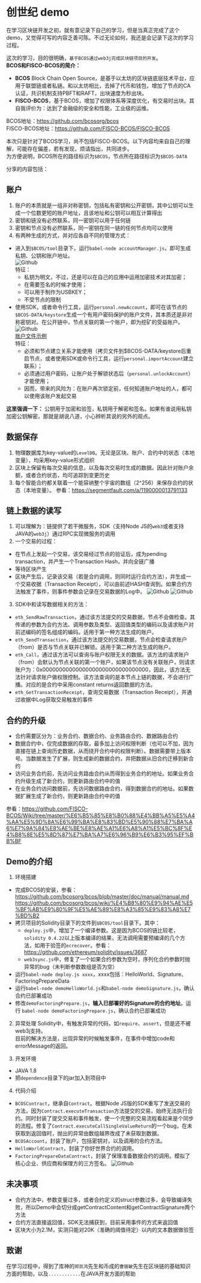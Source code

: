 # 创世纪 demo
在学习区块链开发之初，就有意记录下自己的学习，但是当真正完成了这个demo，又觉得可写的内容乏善可陈。不过无论如何，我还是会记录下这次的学习过程。

这次的学习，目的很明确，`基于BCOS通过web3j完成区块链项目的开发`。<br/>
**BCOS和FISCO-BCOS的简介：**<br/>
- **BCOS** Block Chain Open Source，是基于以太坊的区块链底层技术平台，应用于联盟链或者私链。和以太坊相比，去掉了代币和钱包，增加了节点的CA认证，共识机制支持PBFT和RAFT，出块速度为秒出块。
- **FISCO-BCOS**，基于BCOS，增加了权限体系等深度优化，有交易时出块。其自我评价为：达到了金融级的安全和性能，工业级的运维。<br/>

BCOS地址：https://github.com/bcosorg/bcos <br/>
FISCO-BCOS地址：https://github.com/FISCO-BCOS/FISCO-BCOS

本次只是针对了BCOS学习，尚不包括FISCO-BCOS。以下内容均来自自己的理解，可能存在偏差，若有发现，烦请指出，共同进步。<br/>
为方便说明，BCOS所在的路径标识为`$BCOS`，节点所在路径标识为`$BCOS-DATA`

分享的内容包括：
## 账户
1. 账户的本质就是一组非对称密钥，包括私有密钥和公开密钥，其中公钥可以生成一个位数更短的账户地址，且该地址和公钥可以相互计算得出
2. 密钥和链没有必然联系，同一密钥可以用于任何链
3. 密钥和节点没有必然联系，同一密钥在同一链的任何节点均可以使用
4. 有两种生成的方式，并对应各自不同的管理方式：<br/>
  - 进入到`$BCOS/tool`目录下，运行`babel-node accountManager.js`，即可生成私钥、公钥和账户地址。<br/>
  ![Github](https://raw.githubusercontent.com/bluecryolite/genesis/master/doc/images/02account.png) <br/>
        特征：
    - 私钥为明文，不过，还是可以在自己的应用中运用加密技术对其加密；
    - 在需要签名的时候才使用；
    - 可以用于制作为USBKEY；
    - 不受节点的限制
  - 使用SDK，或者命令行工具，运行`personal.newAccount`，即可在该节点的`$BCOS-DATA/keystore`生成一个有用户密码保护的账户文件，其本质还是非对称密钥对。在公开链中，节点关联的第一个账户，即为挖矿的受益账户。<br/>
  ![Github](https://raw.githubusercontent.com/bluecryolite/genesis/master/doc/images/03account.png) <br/>
  [账户文件示例](https://raw.githubusercontent.com/bluecryolite/genesis/master/doc/images/account.json) <br/>
        特征：
    - 必须和节点建立关系才能使用（拷贝文件到$BCOS-DATA/keystore后重启节点，或者使用SDK或命令行工具，运行`personal.importAccount`建立联系）；
    - 必须通过用户密码，让账户处于解锁状态后（`personal.unlockAccount`）才能使用；
    - 因而，带来的风险为：在账户再次锁定前，任何知道账户地址的人，都可以使用该账户发起交易

**这里强调一下：** 公钥用于加密和验签，私钥用于解密和签名。如果有谁说用私钥加密公钥解密，那就是胡说八道，小心辨析其说的另外的观点。

## 数据保存
1. 物理数据库为key-value的`LevelDB`。无论是区块、账户、合约中的状态（本地变量），均采用key-value形式组织
2. 区块上保留有每次交易的信息，以及每次交易时生成的数据。因此针对账户余额，或者合约状态，均可追踪到变更历史
3. 每个智能合约都关联着一个能容纳整个宇宙的数组（2^256）来保存合约的状态（本地变量）。 参看：https://segmentfault.com/a/1190000013791133

## 链上数据的读写
1. 可以理解为：链提供了若干微服务，SDK（支持Node JS的`web3`或者支持JAVA的`web3j`）通过RPC实现微服务的调用
2. 一个交易的过程：
  - 在节点上发起一个交易，该交易经过节点的验证后，成为pending transaction，并产生一个Transaction Hash，并向全链广播
  - 等待区块产生
  - 区块产生后，记录该交易（若是合约调用，则同时运行合约方法），并生成一个交易收据（Transaction Receipt），可以由前述HASH查询到。如果合约方法触发了事件，则事件参数会记录在交易数据的Log中。
  ![Github](https://raw.githubusercontent.com/bluecryolite/genesis/master/doc/images/04transaction.png)
  ![Github](https://raw.githubusercontent.com/bluecryolite/genesis/master/doc/images/05log.png)

3. SDK中和读写数据相关的方法：
  - `eth_SendRawTransaction`，通过该方法提交的交易数据，节点不会做检查。其传递的参数为合约方法、调用参数及类型、返回值类型的编码以及请求账户对前述编码的签名组成的编码。适用于第一种方法生成的账户。
  - `eth_SendTransaction`，通过该方法提交的交易数据，节点会检查请求账户（from）是否与节点关联并已解锁。适用于第二种方法生成的账户。
  - `eth_Call`，通过该方法可以查询与账户权限无关的数据。该方法的请求账户（from）会默认为节点关联的第一个账户，如果该节点没有关联账户，则请求账户为：0x00000000000000000000000000000000，因此，该方法无法针对请求账户做权限控制。该方法查询的是本节点上链的数据，不会进行广播。对应的是合约中采用constant returns返回数据的方法。
  - `eth_GetTransactionReceipt`，查询交易数据（Transaction Receipt），并通过收据中Log获取交易触发的事件

## 合约的升级
  - 合约需要区分为：业务合约、数据合约、业务路由合约、数据路由合约
  - 数据合约中，仅完成数据的存取，最多加上访问权限判断（也可以不加，因为直接在链上查询历史数据，从而绕开合约中的权限判断）。数据需要带上版本号。当数据发生了扩展，则生成新的数据合约，并把数据从旧合约迁移到新合约
  - 访问业务合约前，先访问业务路由合约从而得到业务合约的地址。如果业务合约升级生成了新合约，则更新路由合约中的值
  - 在业务合约访问数据前，先访问数据路由合约，得到数据合约的地址。如果数据扩展生成了新合约，则更新路由合约中的值

参看：https://github.com/FISCO-BCOS/Wiki/tree/master/%E6%B5%85%E8%B0%88%E4%BB%A5%E5%A4%AA%E5%9D%8A%E6%99%BA%E8%83%BD%E5%90%88%E7%BA%A6%E7%9A%84%E8%AE%BE%E8%AE%A1%E6%A8%A1%E5%BC%8F%E4%B8%8E%E5%8D%87%E7%BA%A7%E6%96%B9%E6%B3%95%EF%BB%BF

## Demo的介绍
1. 环境搭建
  - 完成BCOS的安装，参看：<br/>
        https://github.com/bcosorg/bcos/blob/master/doc/manual/manual.md </br>
        https://github.com/bcosorg/bcos/wiki/%E4%B8%80%E9%94%AE%E5%BF%AB%E9%80%9F%E5%AE%89%E8%A3%85%E9%83%A8%E7%BD%B2 <br/>
  - 拷贝项目的Solidity目录下的文件到`$BCOS/tool`目录下。其中：
    - `deploy.js`中，增加了一个编译参数。这是因为BCOS的链比较老，`solidity 0.4.22`以上版本编译的结果，无法调用需要预编译的几个方法，如用于验签的`ecrecover`。参看：https://github.com/ethereum/solidity/issues/3687
    - `web3sync.js`中，修复了一个如果合约参数为空时，序列化合约参数时抛异常的bug（未判断参数数组是否为空）
  - 运行`babel-node deploy.js xxxx`，xxxx包括：HelloWorld、Signature、FactoringPrepareData 
  - 运行`babel-node demoHelloWorld.js`和`babel-node demoSignature.js`，确认合约已部署成功
  - 修改`demoFactoringPrepare.js`，**输入已部署好的Signature的合约地址**。运行 `babel-node demoFactoringPrepare.js`，确认合约已部署成功

2. 异常处理
   Solidity中，有触发异常的代码，如`require`、`assert`，但是还不被web3j支持。<br/>
   目前的解决方法是，出现异常的时候触发事件，在事件中增加code和errorMessage的返回。

3. 开发环境
  - JAVA 1.8
  - 把`dependence`目录下的jar加入到项目中

4. 代码介绍
  - `BCOSContract`，继承自`Contract`。根据Node JS版的SDK重写了发送交易的方法，因为`Contract.executeTransaction`方法提交的交易，始终无法执行合约。同时封装了提交交易和事件触发，使一个完整的交易流程看起来是个同步的流程。修复了`Contract.executeCallSingleValueReturn`的一个bug，在未获取到返回值时，抛出的异常由数组越界改成了未获取到数据。
  - `BCOSAccount`，封装了账户，包括密钥对，以及调用的合约方法。
  - `HelloWorldContract`，封装了你好世界合约的调用。
  - `FactoringPrepareDataContract`，封装了保理准备数据合约的调用。模拟了核心企业、供应商和保理方的三方签名。
  ![Github](https://raw.githubusercontent.com/bluecryolite/genesis/master/doc/images/01home.png)

## 未决事项
  - 合约方法中，参数变量过多，或者合约定义的struct参数过多，会导致编译失败，所以Demo中会切分成getContractContent和getContractSignature两个方法
  - 合约方法直接返回值，SDK无法捕获到，目前采用事件的方式来返回值
  - 区块大小为2.1M，实测只能对20K（准确的阈值待定）以内的文本数据做验签

## 致谢
在学习过程中，得到了库神的`郑凯鸿`先生和币成的`曹银敏`先生在区块链的基础知识方面的帮助，以及`............`在JAVA开发方面的帮助
